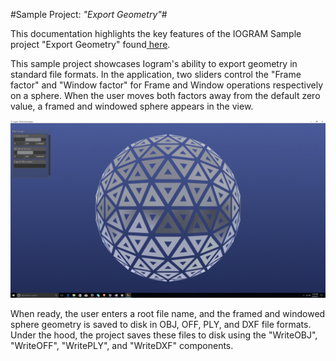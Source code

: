 #Sample Project: _"Export Geometry"_#

This documentation highlights the key features of the IOGRAM Sample project "Export Geometry" found[ here](https://github.com/MeshGeometry/IogramSamples).

This sample project showcases Iogram's ability to export geometry in standard file formats. In the application, two sliders control the "Frame factor" and "Window factor" for Frame and Window operations respectively on a sphere. When the user moves both factors away from the default zero value, a framed and windowed sphere appears in the view.

![](/assets/export_geometry_0.jpg)

When ready, the user enters a root file name, and the framed and windowed sphere geometry is saved to disk in OBJ, OFF, PLY, and DXF file formats. Under the hood, the project saves these files to disk using the "WriteOBJ", "WriteOFF", "WritePLY", and "WriteDXF" components.